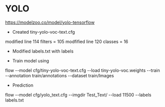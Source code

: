 # YOLO

https://modelzoo.co/model/yolo-tensorflow

* Created tiny-yolo-voc-text.cfg

modified line 114 filters = 105
modfified line 120 classes = 16

* Modified labels.txt with labels

* Train model using 

flow --model cfg/tiny-yolo-voc-text.cfg --load tiny-yolo-voc.weights --train --annotation train/annotations --dataset train/Images


* Prediction

 flow --model cfg/yolo_text.cfg --imgdir Test_Text/ --load 11500 --labels labels.txt 
